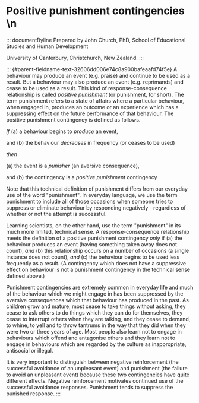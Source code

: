 # Positive punishment contingencies \n

::: documentByline
Prepared by John Church, PhD, School of Educational Studies and Human
Development

University of Canterbury, Christchurch, New Zealand.
:::

::: {#parent-fieldname-text-32606dd006e74c8a900bafeaafd74f5e}
A behaviour may produce an event (e.g. praise) and continue to be used
as a result. But a behaviour may also produce an event (e.g. reprimands)
and cease to be used as a result. This kind of response-consequence
relationship is called *positive punishment* (or punishment, for short).
The term punishment refers to a state of affairs where a particular
behaviour, when engaged in, produces an outcome or an experience which
has a suppressing effect on the future performance of that behaviour.
The positive punishment contingency is defined as follows.

*If* (a) a behaviour begins to *produce* an event,

and (b) the behaviour *decreases* in frequency (or ceases to be used)

*then*

\(a\) the event is a *punisher* (an aversive consequence),

and (b) the contingency is a *positive punishment* contingency

Note that this technical definition of punishment differs from our
everyday use of the word "punishment". In everyday language, we use the
term punishment to include all of those occasions when someone tries to
suppress or eliminate behaviour by responding negatively - regardless of
whether or not the attempt is successful.

Learning scientists, on the other hand, use the term "punishment" in its
much more limited, technical sense. A response-consequence relationship
meets the definition of a positive punishment contingency *only* if (a)
the behaviour produces an event (having something taken away does not
count), *and* (b) this relationship occurs on a number of occasions (a
single instance does not count), *and* (c) the behaviour begins to be
used less frequently as a result. (A contingency which does not have a
suppressive effect on behaviour is not a punishment contingency in the
technical sense defined above.)

Punishment contingencies are extremely common in everyday life and much
of the behaviour which we might engage in has been suppressed by the
aversive consequences which that behaviour has produced in the past. As
children grow and mature, most cease to take things without asking, they
cease to ask others to do things which they can do for themselves, they
cease to interrupt others when they are talking, and they cease to
demand, to whine, to yell and to throw tantrums in the way that they did
when they were two or three years of age. Most people also learn not to
engage in behaviours which offend and antagonise others and they learn
not to engage in behaviours which are regarded by the culture as
inappropriate, antisocial or illegal.

It is very important to distinguish between negative reinforcement (the
successful avoidance of an unpleasant event) and punishment (the failure
to avoid an unpleasant event) because these two contingencies have quite
different effects. Negative reinforcement motivates continued use of the
successful avoidance responses. Punishment tends to suppress the
punished response.
:::
